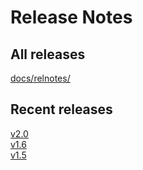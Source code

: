 # Release Notes

## All releases

[docs/relnotes/](docs/relnotes/)

## Recent releases

[v2.0](https://github.com/johanmalm/jgmenu/blob/master/docs/relnotes/2.0.txt)  
[v1.6](https://github.com/johanmalm/jgmenu/blob/master/docs/relnotes/1.6.txt)  
[v1.5](https://github.com/johanmalm/jgmenu/blob/master/docs/relnotes/1.5.txt)  

